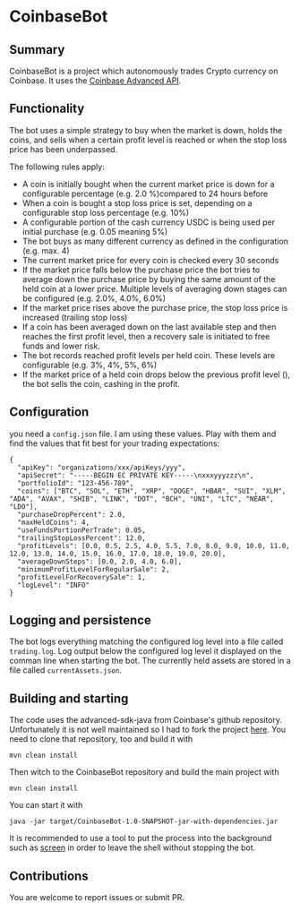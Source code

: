 # CoinbaseBot

## Summary

CoinbaseBot is a project which autonomously trades Crypto currency on Coinbase. It uses the [Coinbase Advanced API](https://www.coinbase.com/developer-platform/products/advanced-trade-api).

## Functionality

The bot uses a simple strategy to buy when the market is down, holds the coins, and sells when a certain profit level is reached or when the stop loss price has been underpassed.

The following rules apply:

* A coin is initially bought when the current market price is down for a configurable percentage (e.g. 2.0 %)compared to 24 hours before
* When a coin is bought a stop loss price is set, depending on a configurable stop loss percentage (e.g. 10%)
* A configurable portion of the cash currency USDC is being used per initial purchase (e.g. 0.05 meaning 5%) 
* The bot buys as many different currency as defined in the configuration (e.g. max. 4)
* The current market price for every coin is checked every 30 seconds
* If the market price falls below the purchase price the bot tries to average down the purchase price by buying the same amount of the held coin at a lower price. Multiple levels of averaging down stages can be configured (e.g. 2.0%, 4.0%, 6.0%)
* If the market price rises above the purchase price, the stop loss price is increased (trailing stop loss)
* If a coin has been averaged down on the last available step and then reaches the first profit level, then a recovery sale is initiated to free funds and lower risk.
* The bot records reached profit levels per held coin. These levels are configurable (e.g. 3%, 4%, 5%, 6%)
* If the market price of a held coin drops below the previous profit level (), the bot sells the coin, cashing in the profit.

## Configuration

you need a `config.json` file. I am using these values. Play with them and find the values that fit best for your trading expectations:

```
{
  "apiKey": "organizations/xxx/apiKeys/yyy",
  "apiSecret": "-----BEGIN EC PRIVATE KEY-----\nxxxyyyzzz\n",
  "portfolioId": "123-456-789",
  "coins": ["BTC", "SOL", "ETH", "XRP", "DOGE", "HBAR", "SUI", "XLM", "ADA", "AVAX", "SHIB", "LINK", "DOT", "BCH", "UNI", "LTC", "NEAR", "LDO"],
  "purchaseDropPercent": 2.0,
  "maxHeldCoins": 4,
  "useFundsPortionPerTrade": 0.05,
  "trailingStopLossPercent": 12.0,
  "profitLevels": [0.0, 0.5, 2.5, 4.0, 5.5, 7.0, 8.0, 9.0, 10.0, 11.0, 12.0, 13.0, 14.0, 15.0, 16.0, 17.0, 18.0, 19.0, 20.0],
  "averageDownSteps": [0.0, 2.0, 4.0, 6.0],
  "minimumProfitLevelForRegularSale": 2,
  "profitLevelForRecoverySale": 1,
  "logLevel": "INFO"
}
```

## Logging and persistence

The bot logs everything matching the configured log level into a file called `trading.log`. Log output below the configured log level it displayed on the comman line when starting the bot.
The currently held assets are stored in a file called `currentAssets.json`.

## Building and starting

The code uses the advanced-sdk-java from Coinbase's github repository. Unfortunately it is not well maintained so I had to fork the project [here](https://github.com/technolion/advanced-sdk-java). You need to clone that repository, too and build it with 

`mvn clean install`

Then witch to the CoinbaseBot repository and build the main project with

`mvn clean install`

You can start it with

`java -jar target/CoinbaseBot-1.0-SNAPSHOT-jar-with-dependencies.jar`

It is recommended to use a tool to put the process into the background such as [screen](https://wiki.debian.org/screen) in order to leave the shell without stopping the bot.

## Contributions

You are welcome to report issues or submit PR.


